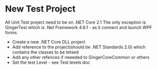 # New Test Project

All Unit Test project need to be on .NET Core 2.1
The only exception is GingerTest which is .Net Framework 4.6.1 - as it connect and launch WPF forms

- Create a new .NET Core DLL project
- Add reference to the project(should be .NET Standards 2.0) which contains the classes to be tetsed
- Add any other refences if neeeded to GingerCoreCommon or others
- Set the test Level - see Test levels doc
